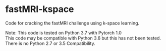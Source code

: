 # fastMRI-kspace
Code for cracking the fastMRI challenge using k-space learning.



Note: This code is tested on Python 3.7 with Pytorch 1.0  
This code may be compatible with Python 3.6 but this has not been tested.  
There is no Python 2.7 or 3.5 Compatibility.
